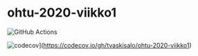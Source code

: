 # ohtu-2020-viikko1

![GitHub Actions](https://github.com/tvaskisalo/ohtu-2020-viikko1/workflows/Java%20CI%20with%20Gradle/badge.svg)

![codecov](https://codecov.io/gh/tvaskisalo/ohtu-2020-viikko1/branch/main/graph/badge.svg?token=MFAL2BM4J6)](https://codecov.io/gh/tvaskisalo/ohtu-2020-viikko1)
